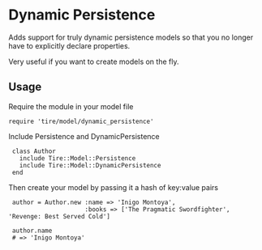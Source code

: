 # Dynamic Persistence

Adds support for truly dynamic persistence models so that you no longer have to explicitly declare properties.

Very useful if you want to create models on the fly.

## Usage

Require the module in your model file

	require 'tire/model/dynamic_persistence'

Include Persistence and DynamicPersistence

	 class Author
	   include Tire::Model::Persistence
	   include Tire::Model::DynamicPersistence
	 end

Then create your model by passing it a hash of key:value pairs

	 author = Author.new :name => 'Inigo Montoya',
	                     :books => ['The Pragmatic Swordfighter', 'Revenge: Best Served Cold']

	 author.name
	 # => 'Inigo Montoya'
